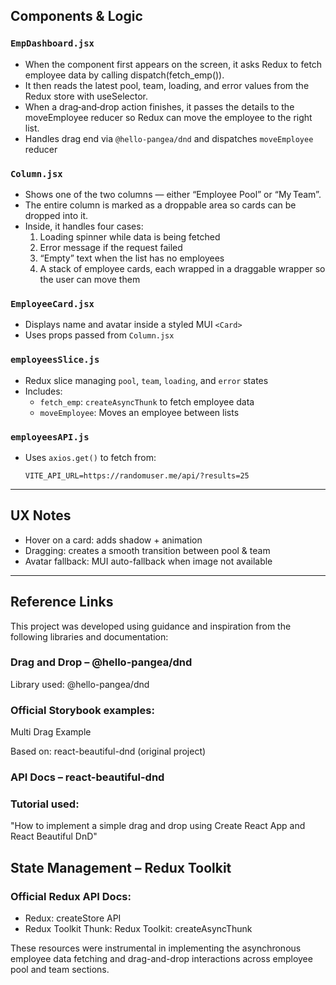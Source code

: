 ## Components & Logic 

### `EmpDashboard.jsx`

- When the component first appears on the screen, it asks Redux to fetch employee data by calling dispatch(fetch_emp()).
- It then reads the latest pool, team, loading, and error values from the Redux store with useSelector.
- When a drag‑and‑drop action finishes, it passes the details to the moveEmployee reducer so Redux can move the employee to the right list.
- Handles drag end via `@hello-pangea/dnd` and dispatches `moveEmployee` reducer

### `Column.jsx`

- Shows one of the two columns — either “Employee Pool” or “My Team”.
- The entire column is marked as a droppable area so cards can be dropped into it.
- Inside, it handles four cases:
  1. Loading spinner while data is being fetched
  2. Error message if the request failed
  3. “Empty” text when the list has no employees
  4. A stack of employee cards, each wrapped in a draggable wrapper so the user can move them 

### `EmployeeCard.jsx`

- Displays name and avatar inside a styled MUI `<Card>`
- Uses props passed from `Column.jsx`

### `employeesSlice.js`

- Redux slice managing `pool`, `team`, `loading`, and `error` states
- Includes:
  - `fetch_emp`: `createAsyncThunk` to fetch employee data
  - `moveEmployee`: Moves an employee between lists

### `employeesAPI.js`

- Uses `axios.get()` to fetch from:
  ```env
  VITE_API_URL=https://randomuser.me/api/?results=25

---

## UX Notes

- Hover on a card: adds shadow + animation
- Dragging: creates a smooth transition between pool & team
- Avatar fallback: MUI auto-fallback when image not available

---

## Reference Links

This project was developed using guidance and inspiration from the following libraries and documentation:

### Drag and Drop – @hello-pangea/dnd

Library used: @hello-pangea/dnd

### Official Storybook examples:

Multi Drag Example

Based on: react-beautiful-dnd (original project)

### API Docs – react-beautiful-dnd

### Tutorial used:
"How to implement a simple drag and drop using Create React App and React Beautiful DnD"

## State Management – Redux Toolkit

### Official Redux API Docs:
- Redux: createStore API
- Redux Toolkit Thunk:
  Redux Toolkit: createAsyncThunk

These resources were instrumental in implementing the asynchronous employee data fetching and drag-and-drop interactions across employee pool and team sections.
